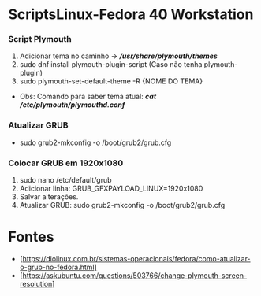 # ScriptsLinux-Fedora 40 Workstation

### Script Plymouth

1. Adicionar tema no caminho -> ***/usr/share/plymouth/themes***
2. sudo dnf install plymouth-plugin-script (Caso não tenha plymouth-plugin)
3. sudo plymouth-set-default-theme -R {NOME DO TEMA}

- Obs: Comando para saber tema atual: ***cat /etc/plymouth/plymouthd.conf*** 

### Atualizar GRUB 

- sudo grub2-mkconfig -o /boot/grub2/grub.cfg

### Colocar GRUB em 1920x1080

1. sudo nano /etc/default/grub
2. Adicionar linha: GRUB_GFXPAYLOAD_LINUX=1920x1080
3. Salvar alterações.
4. Atualizar GRUB: sudo grub2-mkconfig -o /boot/grub2/grub.cfg


# Fontes

- [https://diolinux.com.br/sistemas-operacionais/fedora/como-atualizar-o-grub-no-fedora.html]
- [https://askubuntu.com/questions/503766/change-plymouth-screen-resolution]
